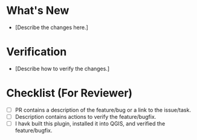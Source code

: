 # What's New

- [Describe the changes here.]

# Verification

- [Describe how to verify the changes.]

# Checklist (For Reviewer)

- [ ] PR contains a description of the feature/bug or a link to the issue/task.
- [ ] Description contains actions to verify the feature/bugfix.
- [ ] I havk built this plugin, installed it into QGIS, and verified the feature/bugfix.
